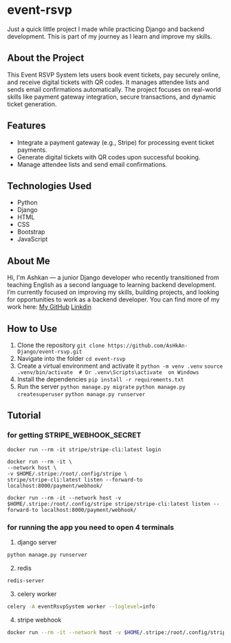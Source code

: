 # event-rsvp

Just a quick little project I made while practicing Django and backend development.
This is part of my journey as I learn and improve my skills.

## About the Project

This Event RSVP System lets users book event tickets, pay securely online, and receive digital tickets with QR codes. It manages attendee lists and sends email confirmations automatically. The project focuses on real-world skills like payment gateway integration, secure transactions, and dynamic ticket generation.

## Features

- Integrate a payment gateway (e.g., Stripe) for processing event ticket payments.
- Generate digital tickets with QR codes upon successful booking.
- Manage attendee lists and send email confirmations.

## Technologies Used

- Python
- Django
- HTML
- CSS
- Bootstrap
- JavaScript

## About Me

Hi, I'm Ashkan — a junior Django developer who recently transitioned from teaching English as a second language to learning backend development.
I’m currently focused on improving my skills, building projects, and looking for opportunities to work as a backend developer.
You can find more of my work here: [My GitHub](https://github.com/AsHkAn-Django)
[Linkdin](in/ashkan-ahrari-146080150)

## How to Use

1. Clone the repository
   `git clone https://github.com/AsHkAn-Django/event-rsvp.git`
2. Navigate into the folder
   `cd event-rsvp`
3. Create a virtual environment and activate it
   `python -m venv .venv`
   `source .venv/bin/activate  # Or .venv\Scripts\activate  on Windows`
4. Install the dependencies
   `pip install -r requirements.txt`
5. Run the server
   `python manage.py migrate`
   `python manage.py createsuperuser`
   `python manage.py runserver`

## Tutorial
### for getting STRIPE_WEBHOOK_SECRET
```shell
docker run --rm -it stripe/stripe-cli:latest login

docker run --rm -it \
--network host \
-v $HOME/.stripe:/root/.config/stripe \
stripe/stripe-cli:latest listen --forward-to localhost:8000/payment/webhook/

docker run --rm -it --network host -v $HOME/.stripe:/root/.config/stripe stripe/stripe-cli:latest listen --forward-to localhost:8000/payment/webhook/
```


### for running the app you need to open 4 terminals
1. django server
```bash
python manage.py runserver
```

2. redis
```bash
redis-server
```

3. celery worker
```bash
celery -A eventRsvpSystem worker --loglevel=info
```

4. stripe webhook
```bash
docker run --rm -it --network host -v $HOME/.stripe:/root/.config/stripe stripe/stripe-cli:latest listen --forward-to localhost:8000/payment/webhook/
```